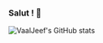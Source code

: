 ### Salut ! 👋

<!--
**VaalJeef/VaalJeef** is a ✨ _special_ ✨ repository because its `README.md` (this file) appears on your GitHub profile.

Here are some ideas to get you started:

- 🔭 I’m currently working on ...
- 🌱 I’m currently learning ...
- 👯 I’m looking to collaborate on ...
- 🤔 I’m looking for help with ...
- 💬 Ask me about ...
- 📫 How to reach me: ...
- 😄 Pronouns: ...
- ⚡ Fun fact: ...
-->
![VaalJeef's GitHub stats](https://github-readme-stats.vercel.app/api?username=vaaljeef&theme=onedark&show_icons=true)
